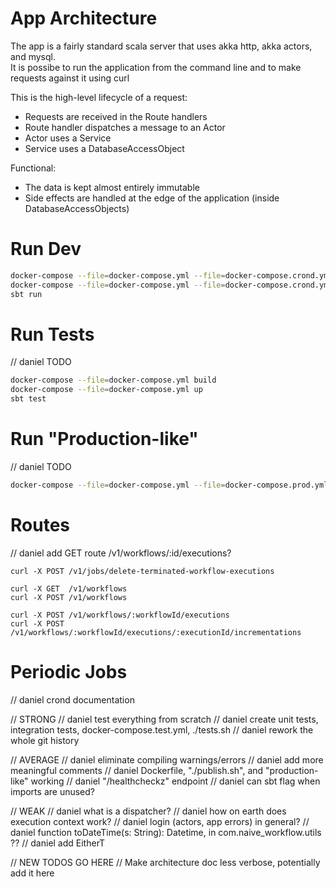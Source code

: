 # App Architecture

The app is a fairly standard scala server that uses akka http, akka actors, and mysql.  
It is possibe to run the application from the command line and to make requests against it using curl 

This is the high-level lifecycle of a request:
- Requests are received in the Route handlers
- Route handler dispatches a message to an Actor
- Actor uses a Service
- Service uses a DatabaseAccessObject

Functional:
- The data is kept almost entirely immutable
- Side effects are handled at the edge of the application (inside DatabaseAccessObjects)


# Run Dev

```bash
docker-compose --file=docker-compose.yml --file=docker-compose.crond.yml build
docker-compose --file=docker-compose.yml --file=docker-compose.crond.yml up
sbt run
```

# Run Tests

// daniel TODO
```bash
docker-compose --file=docker-compose.yml build
docker-compose --file=docker-compose.yml up
sbt test
```

# Run "Production-like"

// daniel TODO
```bash
docker-compose --file=docker-compose.yml --file=docker-compose.prod.yml up
```

# Routes

// daniel add GET route /v1/workflows/:id/executions?
```text
curl -X POST /v1/jobs/delete-terminated-workflow-executions

curl -X GET  /v1/workflows
curl -X POST /v1/workflows

curl -X POST /v1/workflows/:workflowId/executions
curl -X POST /v1/workflows/:workflowId/executions/:executionId/incrementations
```

# Periodic Jobs

// daniel crond documentation


// STRONG
// daniel test everything from scratch
// daniel create unit tests, integration tests, docker-compose.test.yml, ./tests.sh
// daniel rework the whole git history

// AVERAGE
// daniel eliminate compiling warnings/errors
// daniel add more meaningful comments
// daniel Dockerfile, "./publish.sh", and "production-like" working
// daniel "/healthcheckz" endpoint
// daniel can sbt flag when imports are unused?

// WEAK
// daniel what is a dispatcher?
// daniel how on earth does execution context work?
// daniel login (actors, app errors) in general?
// daniel function toDateTime(s: String): Datetime, in com.naive_workflow.utils ??
// daniel add EitherT

// NEW TODOS GO HERE
// Make architecture doc less verbose, potentially add it here
